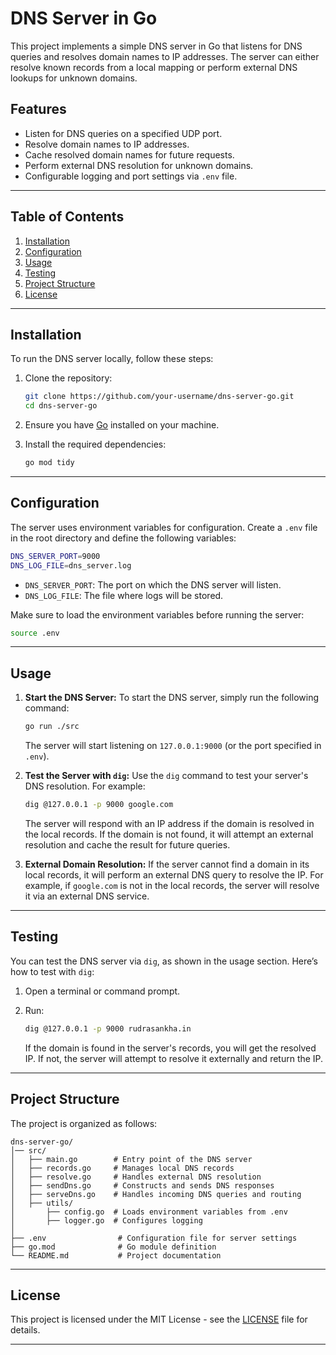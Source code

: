 
# DNS Server in Go

This project implements a simple DNS server in Go that listens for DNS queries and resolves domain names to IP addresses. The server can either resolve known records from a local mapping or perform external DNS lookups for unknown domains.

## Features
- Listen for DNS queries on a specified UDP port.
- Resolve domain names to IP addresses.
- Cache resolved domain names for future requests.
- Perform external DNS resolution for unknown domains.
- Configurable logging and port settings via `.env` file.

---

## Table of Contents
1. [Installation](#installation)
2. [Configuration](#configuration)
3. [Usage](#usage)
4. [Testing](#testing)
5. [Project Structure](#project-structure)
6. [License](#license)

---

## Installation

To run the DNS server locally, follow these steps:

1. Clone the repository:
   ```bash
   git clone https://github.com/your-username/dns-server-go.git
   cd dns-server-go
   ```

2. Ensure you have [Go](https://golang.org/dl/) installed on your machine.

3. Install the required dependencies:
   ```bash
   go mod tidy
   ```

---

## Configuration

The server uses environment variables for configuration. Create a `.env` file in the root directory and define the following variables:

```bash
DNS_SERVER_PORT=9000
DNS_LOG_FILE=dns_server.log
```

- `DNS_SERVER_PORT`: The port on which the DNS server will listen.
- `DNS_LOG_FILE`: The file where logs will be stored.

Make sure to load the environment variables before running the server:
```bash
source .env
```

---

## Usage

1. **Start the DNS Server:**
   To start the DNS server, simply run the following command:
   ```bash
   go run ./src
   ```
   The server will start listening on `127.0.0.1:9000` (or the port specified in `.env`).

2. **Test the Server with `dig`:**
   Use the `dig` command to test your server's DNS resolution. For example:
   ```bash
   dig @127.0.0.1 -p 9000 google.com
   ```

   The server will respond with an IP address if the domain is resolved in the local records. If the domain is not found, it will attempt an external resolution and cache the result for future queries.

3. **External Domain Resolution:**
   If the server cannot find a domain in its local records, it will perform an external DNS query to resolve the IP. For example, if `google.com` is not in the local records, the server will resolve it via an external DNS service.

---

## Testing

You can test the DNS server via `dig`, as shown in the usage section. Here’s how to test with `dig`:

1. Open a terminal or command prompt.
2. Run:
   ```bash
   dig @127.0.0.1 -p 9000 rudrasankha.in
   ```

   If the domain is found in the server's records, you will get the resolved IP. If not, the server will attempt to resolve it externally and return the IP.

---

## Project Structure

The project is organized as follows:

```
dns-server-go/
│── src/
│   ├── main.go        # Entry point of the DNS server
│   ├── records.go     # Manages local DNS records
│   ├── resolve.go     # Handles external DNS resolution
│   ├── sendDns.go     # Constructs and sends DNS responses
│   ├── serveDns.go    # Handles incoming DNS queries and routing
│   ├── utils/
│       ├── config.go  # Loads environment variables from .env
│       ├── logger.go  # Configures logging
│
├── .env                # Configuration file for server settings
├── go.mod              # Go module definition
└── README.md           # Project documentation
```

---

## License

This project is licensed under the MIT License - see the [LICENSE](LICENSE) file for details.

---

